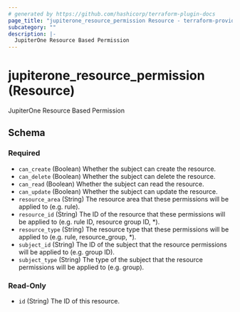 ```yaml
---
# generated by https://github.com/hashicorp/terraform-plugin-docs
page_title: "jupiterone_resource_permission Resource - terraform-provider-jupiterone"
subcategory: ""
description: |-
  JupiterOne Resource Based Permission
---
```


# jupiterone_resource_permission (Resource)

JupiterOne Resource Based Permission



<!-- schema generated by tfplugindocs -->
## Schema

### Required

- `can_create` (Boolean) Whether the subject can create the resource.
- `can_delete` (Boolean) Whether the subject can delete the resource.
- `can_read` (Boolean) Whether the subject can read the resource.
- `can_update` (Boolean) Whether the subject can update the resource.
- `resource_area` (String) The resource area that these permissions will be applied to (e.g. rule).
- `resource_id` (String) The ID of the resource that these permissions will be applied to (e.g. rule ID, resource group ID, *).
- `resource_type` (String) The resource type that these permissions will be applied to (e.g. rule, resource_group, *).
- `subject_id` (String) The ID of the subject that the resource permissions will be applied to (e.g. group ID).
- `subject_type` (String) The type of the subject that the resource permissions will be applied to (e.g. group).

### Read-Only

- `id` (String) The ID of this resource.


